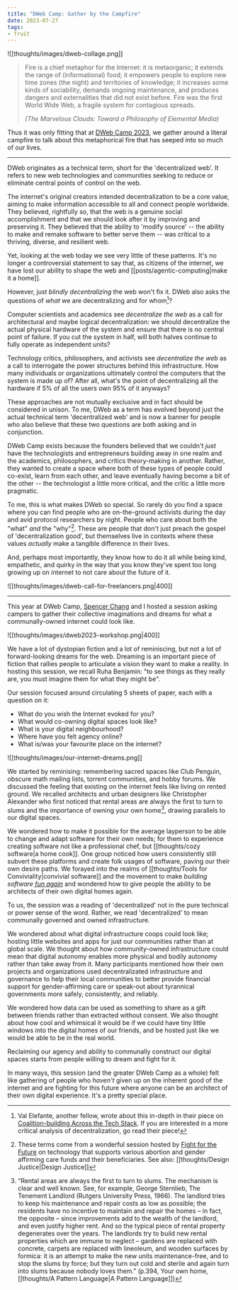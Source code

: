 ```yaml
---
title: "DWeb Camp: Gather by the Campfire"
date: 2023-07-27
tags:
- fruit
---
```


![[thoughts/images/dweb-collage.png]]

> Fire is a chief metaphor for the Internet: it is metaorganic; it extends the range of (informational) food; it empowers people to explore new time zones (the night) and territories of knowledge; it increases some kinds of sociability, demands ongoing maintenance, and produces dangers and externalities that did not exist before. Fire was the first World Wide Web, a fragile system for contagious spreads.
> 
> *(The Marvelous Clouds: Toward a Philosophy of Elemental Media)*

Thus it was only fitting that at [DWeb Camp 2023](https://dwebcamp.org/), we gather around a literal campfire to talk about this metaphorical fire that has seeped into so much of our lives.

* * *

DWeb originates as a technical term, short for the 'decentralized web'. It refers to new web technologies and communities seeking to reduce or eliminate central points of control on the web.

The internet's original creators intended decentralization to be a core value, aiming to make information accessible to all and connect people worldwide. They believed, rightfully so, that the web is a genuine social accomplishment and that we should look after it by improving and preserving it. They believed that the ability to 'modify source' -- the ability to make and remake software to better serve them -- was critical to a thriving, diverse, and resilient web.

Yet, looking at the web today we see very little of these patterns. It's no longer a controversial statement to say that, as citizens of the internet, we have lost our ability to shape the web and [[posts/agentic-computing|make it a home]].

However, just *blindly decentralizing* the web won't fix it. DWeb also asks the questions of *what* we are decentralizing and for whom[^1]?

[^1]: Val Elefante, another fellow, wrote about this in-depth in their piece on [Coalition-building Across the Tech Stack](https://valelefante.substack.com/p/dweb-camp-2023-coalition-building). If you are interested in a more critical analysis of decentralization, go read their piece!

Computer scientists and academics see *decentralize the web* as a call for architectural and maybe logical decentralization: we should decentralize the actual physical hardware of the system and ensure that there is no central point of failure. If you cut the system in half, will both halves continue to fully operate as independent units?

Technology critics, philosophers, and activists see *decentralize the web* as a call to interrogate the power structures behind this infrastructure. How many individuals or organizations ultimately control the computers that the system is made up of? After all, what's the point of decentralizing all the hardware if 5% of all the users own 95% of it anyways?

These approaches are not mutually exclusive and in fact should be considered in unison. To me, DWeb as a term has evolved beyond just the actual technical term 'decentralized web' and is now a banner for people who also believe that these two questions are both asking and in conjunction.

DWeb Camp exists because the founders believed that we couldn't *just* have the technologists and entrepreneurs building away in one realm and the academics, philosophers, and critics theory-making in another. Rather, they wanted to create a space where both of these types of people could co-exist, learn from each other, and leave eventually having become a bit of the other -- the technologist a little more critical, and the critic a little more pragmatic.

To me, this is what makes DWeb so special. So rarely do you find a space where you can find people who are on-the-ground activists during the day and avid protocol researchers by night. People who care about both the "what" *and* the "why"[^2]. These are people that don't just preach the gospel of 'decentralization good', but themselves live in contexts where these values *actually* make a tangible difference in their lives.

[^2]: These terms come from a wonderful session hosted by [Fight for the Future](https://www.fightforthefuture.org/) on technology that supports various abortion and gender affirming care funds and their beneficiaries. See also: [[thoughts/Design Justice|Design Justice]]

And, perhaps most importantly, they know how to do it all while being kind, empathetic, and quirky in the way that you know they've spent too long growing up on internet to not care about the future of it.

![[thoughts/images/dweb-call-for-freelancers.png|400]]

---

This year at DWeb Camp, [Spencer Chang](https://spencerchang.me) and I hosted a session asking campers to gather their collective imaginations and dreams for what a communally-owned internet could look like.

![[thoughts/images/dweb2023-workshop.png|400]]

We have a lot of dystopian fiction and a lot of reminiscing, but not a lot of forward-looking dreams for the web. Dreaming is an important piece of fiction that rallies people to articulate a vision they want to make a reality. In hosting this session, we recall Ruha Benjamin: "to see things as they really are, you must imagine them for what they might be".

Our session focused around circulating 5 sheets of paper, each with a question on it:

- What do you wish the Internet evoked for you?
- What would co-owning digital spaces look like?
- What is your digital neighbourhood?
- Where have you felt agency online?
- What is/was your favourite place on the internet?

![[thoughts/images/our-internet-dreams.png]]

We started by reminising: remembering sacred spaces like Club Penguin, obscure math mailing lists, torrent communities, and hobby forums. We discussed the feeling that existing on the internet feels like living on rented ground. We recalled architects and urban designers like Christopher Alexander who first noticed that rental areas are always the first to turn to slums and the importance of owning your own home[^3], drawing parallels to our digital spaces.

[^3]: “Rental areas are always the first to turn to slums. The mechanism is clear and well known. See, for example, George Sternlieb, The Tenement Landlord (Rutgers University Press, 1966). The landlord tries to keep his maintenance and repair costs as low as possible; the residents have no incentive to maintain and repair the homes – in fact, the opposite – since improvements add to the wealth of the landlord, and even justify higher rent. And so the typical piece of rental property degenerates over the years. The landlords try to build new rental properties which are immune to neglect – gardens are replaced with concrete, carpets are replaced with lineoleum, and wooden surfaces by formica: it is an attempt to make the new units maintenance-free, and to stop the slums by force; but they turn out cold and sterile and again turn into slums because nobody loves them.” (p.394, Your own home, [[thoughts/A Pattern Language|A Pattern Language]])

We wondered how to make it possible for the average layperson to be able to change and adapt software for their own needs; for them to experience creating software not like a professional chef, but [[thoughts/cozy software|a home cook]]. One group noticed how users consistently still subvert these platforms and create folk usages of software, paving our their own desire paths. We forayed into the realms of [[thoughts/Tools for Conviviality|convivial software]] and the movement to make *building software [fun again](https://notes.mmm.page/paper)* and wondered how to give people the ability to be architects of their own digital homes again.

To us, the session was a reading of 'decentralized' not in the pure technical or power sense of the word. Rather, we read 'decentralized' to mean communally governed and owned infrastructure.

We wondered about what digital infrastructure coops could look like; hosting little websites and apps for just our communities rather than at global scale. We thought about how community-owned infrastructure could mean that digital autonomy enables more physical and bodily autonomy rather than take away from it. Many participants mentioned how their own projects and organizations used decentralizated infrastructure and governance to help their local communities to better provide financial support for gender-affirming care or speak-out about tyrannical governments more safely, consistently, and reliably.

We wondered how data can be used as something to share as a gift between friends rather than extracted without consent. We also thought about how cool and whimsical it would be if we could have tiny little windows into the digital homes of our friends, and be hosted just like we would be able to be in the real world.

Reclaiming our agency and ability to communally construct our digital spaces starts from people willing to dream and fight for it. 

In many ways, this session (and the greater DWeb Camp as a whole) felt like gathering of people who *haven't* given up on the inherent good of the internet and are fighting for this future where anyone can be an architect of their own digital experience. It's a pretty special place.